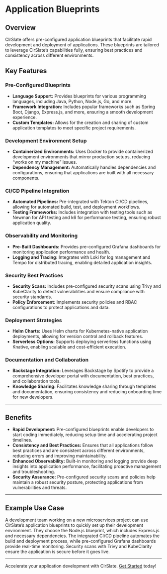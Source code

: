 # Application Blueprints

## Overview

ClrSlate offers pre-configured application blueprints that facilitate rapid development and deployment of applications. These blueprints are tailored to leverage ClrSlate’s capabilities fully, ensuring best practices and consistency across different environments.

## Key Features

### Pre-Configured Blueprints
- **Language Support:** Provides blueprints for various programming languages, including Java, Python, Node.js, Go, and more.
- **Framework Integration:** Includes popular frameworks such as Spring Boot, Django, Express.js, and more, ensuring a smooth development experience.
- **Custom Templates:** Allows for the creation and sharing of custom application templates to meet specific project requirements.

### Development Environment Setup
- **Containerized Environments:** Uses Docker to provide containerized development environments that mirror production setups, reducing “works on my machine” issues.
- **Dependency Management:** Automatically handles dependencies and configurations, ensuring that applications are built with all necessary components.

### CI/CD Pipeline Integration
- **Automated Pipelines:** Pre-integrated with Tekton CI/CD pipelines, allowing for automated build, test, and deployment workflows.
- **Testing Frameworks:** Includes integration with testing tools such as Newman for API testing and k6 for performance testing, ensuring robust application quality.

### Observability and Monitoring
- **Pre-Built Dashboards:** Provides pre-configured Grafana dashboards for monitoring application performance and health.
- **Logging and Tracing:** Integrates with Loki for log management and Tempo for distributed tracing, enabling detailed application insights.

### Security Best Practices
- **Security Scans:** Includes pre-configured security scans using Trivy and KubeClarity to detect vulnerabilities and ensure compliance with security standards.
- **Policy Enforcement:** Implements security policies and RBAC configurations to protect applications and data.

### Deployment Strategies
- **Helm Charts:** Uses Helm charts for Kubernetes-native application deployments, allowing for version control and rollback features.
- **Serverless Options:** Supports deploying serverless functions using Knative, enabling scalable and cost-efficient execution.

### Documentation and Collaboration
- **Backstage Integration:** Leverages Backstage by Spotify to provide a comprehensive developer portal with documentation, best practices, and collaboration tools.
- **Knowledge Sharing:** Facilitates knowledge sharing through templates and documentation, ensuring consistency and reducing onboarding time for new developers.

---

## Benefits

- **Rapid Development:** Pre-configured blueprints enable developers to start coding immediately, reducing setup time and accelerating project timelines.
- **Consistency and Best Practices:** Ensures that all applications follow best practices and are consistent across different environments, reducing errors and improving maintainability.
- **Enhanced Observability:** Built-in monitoring and logging provide deep insights into application performance, facilitating proactive management and troubleshooting.
- **Security Assurance:** Pre-configured security scans and policies help maintain a robust security posture, protecting applications from vulnerabilities and threats.

---

## Example Use Case

A development team working on a new microservices project can use ClrSlate’s application blueprints to quickly set up their development environment. They choose the Node.js blueprint, which includes Express.js and necessary dependencies. The integrated CI/CD pipeline automates the build and deployment process, while pre-configured Grafana dashboards provide real-time monitoring. Security scans with Trivy and KubeClarity ensure the application is secure before it goes live.

---

Accelerate your application development with ClrSlate. [Get Started](#) today!
